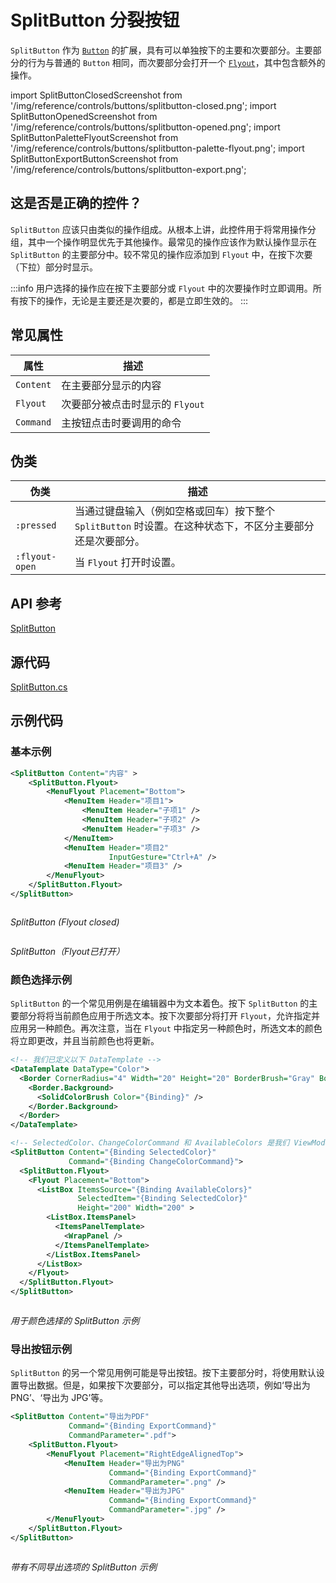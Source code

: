 # SplitButton 分裂按钮

`SplitButton` 作为 [`Button`](./button) 的扩展，具有可以单独按下的主要和次要部分。主要部分的行为与普通的 `Button` 相同，而次要部分会打开一个 [`Flyout`](../flyouts)，其中包含额外的操作。

import SplitButtonClosedScreenshot from '/img/reference/controls/buttons/splitbutton-closed.png';
import SplitButtonOpenedScreenshot from '/img/reference/controls/buttons/splitbutton-opened.png';
import SplitButtonPaletteFlyoutScreenshot from '/img/reference/controls/buttons/splitbutton-palette-flyout.png';
import SplitButtonExportButtonScreenshot from '/img/reference/controls/buttons/splitbutton-export.png';

## 这是否是正确的控件？

`SplitButton` 应该只由类似的操作组成。从根本上讲，此控件用于将常用操作分组，其中一个操作明显优先于其他操作。最常见的操作应该作为默认操作显示在 `SplitButton` 的主要部分中。较不常见的操作应添加到 `Flyout` 中，在按下次要（下拉）部分时显示。

:::info
用户选择的操作应在按下主要部分或 `Flyout` 中的次要操作时立即调用。所有按下的操作，无论是主要还是次要的，都是立即生效的。
:::

## 常见属性

| 属性       | 描述                                                     |
| ---------- | -------------------------------------------------------- |
| `Content`  | 在主要部分显示的内容                                     |
| `Flyout`   | 次要部分被点击时显示的 `Flyout`                         |
| `Command`  | 主按钮点击时要调用的命令                                 |

## 伪类

| 伪类         | 描述                                                                                                                                                                     |
| ------------ | ------------------------------------------------------------------------------------------------------------------------------------------------------------------------ |
| `:pressed`   | 当通过键盘输入（例如空格或回车）按下整个 `SplitButton` 时设置。在这种状态下，不区分主要部分还是次要部分。                                                                  |
| `:flyout-open` | 当 `Flyout` 打开时设置。                                                                                                                                                 |

## API 参考

[SplitButton](https://api-docs.avaloniaui.net/docs/T_Avalonia_Controls_SplitButton)

## 源代码

[SplitButton.cs](https://github.com/AvaloniaUI/Avalonia/blob/master/src/Avalonia.Controls/SplitButton/SplitButton.cs)

## 示例代码

### 基本示例

```xml
<SplitButton Content="内容" >
    <SplitButton.Flyout>
        <MenuFlyout Placement="Bottom">
            <MenuItem Header="项目1">
                <MenuItem Header="子项1" />
                <MenuItem Header="子项2" />
                <MenuItem Header="子项3" />
            </MenuItem>
            <MenuItem Header="项目2"
                      InputGesture="Ctrl+A" />
            <MenuItem Header="项目3" />
        </MenuFlyout>
    </SplitButton.Flyout>
</SplitButton>
```

<img src={SplitButtonClosedScreenshot} alt="" />

_SplitButton (Flyout closed)_

<img src={SplitButtonOpenedScreenshot} alt="" />

_SplitButton（Flyout已打开）_

### 颜色选择示例

`SplitButton` 的一个常见用例是在编辑器中为文本着色。按下 `SplitButton` 的主要部分将将当前颜色应用于所选文本。按下次要部分将打开 `Flyout`，允许指定并应用另一种颜色。再次注意，当在 `Flyout` 中指定另一种颜色时，所选文本的颜色将立即更改，并且当前颜色也将更新。

```xml
<!-- 我们已定义以下 DataTemplate -->
<DataTemplate DataType="Color">
  <Border CornerRadius="4" Width="20" Height="20" BorderBrush="Gray" BorderThickness="1" >
    <Border.Background>
      <SolidColorBrush Color="{Binding}" />
    </Border.Background>
  </Border>
</DataTemplate>
```

```xml
<!-- SelectedColor、ChangeColorCommand 和 AvailableColors 是我们 ViewModel 的属性 -->
<SplitButton Content="{Binding SelectedColor}" 
             Command="{Binding ChangeColorCommand}">
  <SplitButton.Flyout>
    <Flyout Placement="Bottom">
      <ListBox ItemsSource="{Binding AvailableColors}" 
               SelectedItem="{Binding SelectedColor}" 
               Height="200" Width="200" >
        <ListBox.ItemsPanel>
          <ItemsPanelTemplate>
            <WrapPanel />
          </ItemsPanelTemplate>
        </ListBox.ItemsPanel>
      </ListBox>
    </Flyout>
  </SplitButton.Flyout>
</SplitButton>
```

<img src={SplitButtonPaletteFlyoutScreenshot} alt=""/>

_用于颜色选择的 SplitButton 示例_

### 导出按钮示例

`SplitButton` 的另一个常见用例可能是导出按钮。按下主要部分时，将使用默认设置导出数据。但是，如果按下次要部分，可以指定其他导出选项，例如‘导出为 PNG’、‘导出为 JPG’等。

```xml
<SplitButton Content="导出为PDF"
             Command="{Binding ExportCommand}"
             CommandParameter=".pdf">
    <SplitButton.Flyout>
        <MenuFlyout Placement="RightEdgeAlignedTop">
            <MenuItem Header="导出为PNG"
                      Command="{Binding ExportCommand}"
                      CommandParameter=".png" />
            <MenuItem Header="导出为JPG"
                      Command="{Binding ExportCommand}"
                      CommandParameter=".jpg" />
        </MenuFlyout>
    </SplitButton.Flyout>
</SplitButton>
```

<img src={SplitButtonExportButtonScreenshot} alt="" />

_带有不同导出选项的 SplitButton 示例_